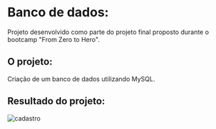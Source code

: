 <h1> Banco de dados: </h1>

Projeto desenvolvido como parte do projeto final proposto durante o bootcamp "From Zero to Hero".

## O projeto:

Criação de um banco de dados utilizando MySQL.

## Resultado do projeto:


![cadastro](https://user-images.githubusercontent.com/79115923/204797632-41f7143c-827c-4ab1-9c23-be37c338450c.png)
